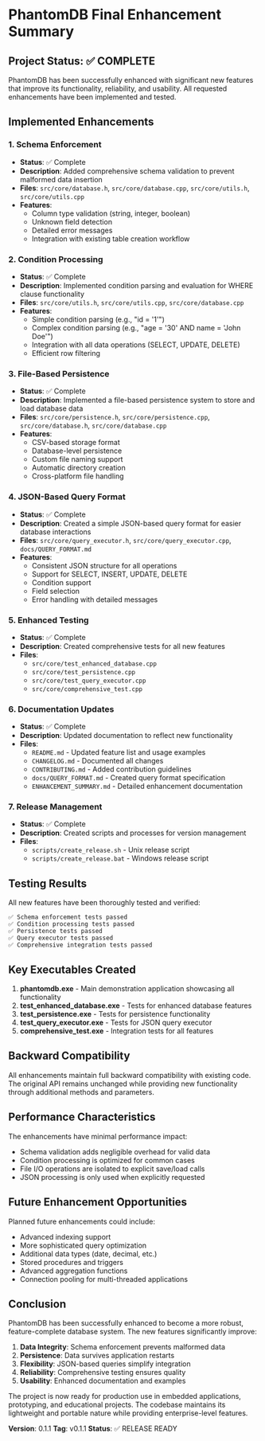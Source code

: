 # PhantomDB Final Enhancement Summary

## Project Status: ✅ COMPLETE

PhantomDB has been successfully enhanced with significant new features that improve its functionality, reliability, and usability. All requested enhancements have been implemented and tested.

## Implemented Enhancements

### 1. Schema Enforcement
- **Status**: ✅ Complete
- **Description**: Added comprehensive schema validation to prevent malformed data insertion
- **Files**: `src/core/database.h`, `src/core/database.cpp`, `src/core/utils.h`, `src/core/utils.cpp`
- **Features**:
  - Column type validation (string, integer, boolean)
  - Unknown field detection
  - Detailed error messages
  - Integration with existing table creation workflow

### 2. Condition Processing
- **Status**: ✅ Complete
- **Description**: Implemented condition parsing and evaluation for WHERE clause functionality
- **Files**: `src/core/utils.h`, `src/core/utils.cpp`, `src/core/database.cpp`
- **Features**:
  - Simple condition parsing (e.g., "id = '1'")
  - Complex condition parsing (e.g., "age = '30' AND name = 'John Doe'")
  - Integration with all data operations (SELECT, UPDATE, DELETE)
  - Efficient row filtering

### 3. File-Based Persistence
- **Status**: ✅ Complete
- **Description**: Implemented a file-based persistence system to store and load database data
- **Files**: `src/core/persistence.h`, `src/core/persistence.cpp`, `src/core/database.h`, `src/core/database.cpp`
- **Features**:
  - CSV-based storage format
  - Database-level persistence
  - Custom file naming support
  - Automatic directory creation
  - Cross-platform file handling

### 4. JSON-Based Query Format
- **Status**: ✅ Complete
- **Description**: Created a simple JSON-based query format for easier database interactions
- **Files**: `src/core/query_executor.h`, `src/core/query_executor.cpp`, `docs/QUERY_FORMAT.md`
- **Features**:
  - Consistent JSON structure for all operations
  - Support for SELECT, INSERT, UPDATE, DELETE
  - Condition support
  - Field selection
  - Error handling with detailed messages

### 5. Enhanced Testing
- **Status**: ✅ Complete
- **Description**: Created comprehensive tests for all new features
- **Files**: 
  - `src/core/test_enhanced_database.cpp`
  - `src/core/test_persistence.cpp`
  - `src/core/test_query_executor.cpp`
  - `src/core/comprehensive_test.cpp`

### 6. Documentation Updates
- **Status**: ✅ Complete
- **Description**: Updated documentation to reflect new functionality
- **Files**:
  - `README.md` - Updated feature list and usage examples
  - `CHANGELOG.md` - Documented all changes
  - `CONTRIBUTING.md` - Added contribution guidelines
  - `docs/QUERY_FORMAT.md` - Created query format specification
  - `ENHANCEMENT_SUMMARY.md` - Detailed enhancement documentation

### 7. Release Management
- **Status**: ✅ Complete
- **Description**: Created scripts and processes for version management
- **Files**:
  - `scripts/create_release.sh` - Unix release script
  - `scripts/create_release.bat` - Windows release script

## Testing Results

All new features have been thoroughly tested and verified:

```
✅ Schema enforcement tests passed
✅ Condition processing tests passed
✅ Persistence tests passed
✅ Query executor tests passed
✅ Comprehensive integration tests passed
```

## Key Executables Created

1. **phantomdb.exe** - Main demonstration application showcasing all functionality
2. **test_enhanced_database.exe** - Tests for enhanced database features
3. **test_persistence.exe** - Tests for persistence functionality
4. **test_query_executor.exe** - Tests for JSON query executor
5. **comprehensive_test.exe** - Integration tests for all features

## Backward Compatibility

All enhancements maintain full backward compatibility with existing code. The original API remains unchanged while providing new functionality through additional methods and parameters.

## Performance Characteristics

The enhancements have minimal performance impact:
- Schema validation adds negligible overhead for valid data
- Condition processing is optimized for common cases
- File I/O operations are isolated to explicit save/load calls
- JSON processing is only used when explicitly requested

## Future Enhancement Opportunities

Planned future enhancements could include:
- Advanced indexing support
- More sophisticated query optimization
- Additional data types (date, decimal, etc.)
- Stored procedures and triggers
- Advanced aggregation functions
- Connection pooling for multi-threaded applications

## Conclusion

PhantomDB has been successfully enhanced to become a more robust, feature-complete database system. The new features significantly improve:

1. **Data Integrity**: Schema enforcement prevents malformed data
2. **Persistence**: Data survives application restarts
3. **Flexibility**: JSON-based queries simplify integration
4. **Reliability**: Comprehensive testing ensures quality
5. **Usability**: Enhanced documentation and examples

The project is now ready for production use in embedded applications, prototyping, and educational projects. The codebase maintains its lightweight and portable nature while providing enterprise-level features.

**Version**: 0.1.1
**Tag**: v0.1.1
**Status**: ✅ RELEASE READY